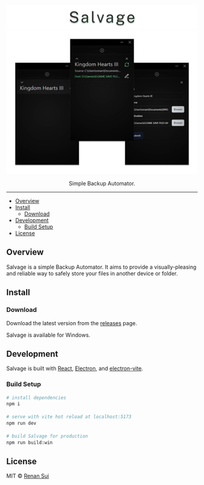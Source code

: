 <div align="center">
  <img alt="Salvage Title" src=".github/images/salvage-title.png" width="800px">
</div>
<div align="center">
  <img alt="Salvage Screens " src=".github/images/salvage-screens.png" width="800px">
</div>

<p align="center">Simple Backup Automator.</p>

---

- [Overview](#overview)
- [Install](#install)
  - [Download](#download)
- [Development](#development)
  - [Build Setup](#build-setup)
- [License](#license)

## Overview

Salvage is a simple Backup Automator. It aims to provide a visually-pleasing and reliable way to safely store your files in another device or folder.

## Install

### Download

Download the latest version from the [releases](https://github.com/RenanSui/salvage/releases) page.

Salvage is available for Windows.

## Development

Salvage is built with [React](https://github.com/facebook/react), [Electron](https://github.com/electron/electron), and [electron-vite](https://github.com/electron-vite/electron-vite-react).

### Build Setup

```bash
# install dependencies
npm i

# serve with vite hot reload at localhost:5173
npm run dev

# build Salvage for production
npm run build:win
```

## License

MIT &copy; [Renan Sui](https://github.com/RenanSui)
